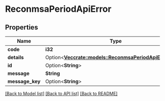 # ReconmsaPeriodApiError

## Properties

Name | Type | Description | Notes
------------ | ------------- | ------------- | -------------
**code** | **i32** |  |
**details** | Option<[**Vec<crate::models::ReconmsaPeriodApiErrorDetail>**](reconmsa.APIErrorDetail.md)> |  | [optional]
**id** | Option<**String**> |  | [optional]
**message** | **String** |  |
**message_key** | Option<**String**> |  | [optional]

[[Back to Model list]](../README.md#documentation-for-models) [[Back to API list]](../README.md#documentation-for-api-endpoints) [[Back to README]](../README.md)
